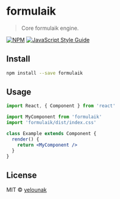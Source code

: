 # formulaik

> Core formulaik engine.

[![NPM](https://img.shields.io/npm/v/formulaik.svg)](https://www.npmjs.com/package/formulaik) [![JavaScript Style Guide](https://img.shields.io/badge/code_style-standard-brightgreen.svg)](https://standardjs.com)

## Install

```bash
npm install --save formulaik
```

## Usage

```jsx
import React, { Component } from 'react'

import MyComponent from 'formulaik'
import 'formulaik/dist/index.css'

class Example extends Component {
  render() {
    return <MyComponent />
  }
}
```

## License

MIT © [yelounak](https://github.com/yelounak)
